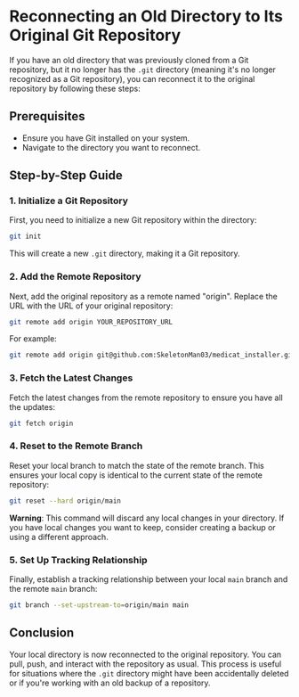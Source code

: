 # Reconnecting an Old Directory to Its Original Git Repository

If you have an old directory that was previously cloned from a Git repository, but it no longer has the `.git` directory (meaning it's no longer recognized as a Git repository), you can reconnect it to the original repository by following these steps:

## Prerequisites

- Ensure you have Git installed on your system.
- Navigate to the directory you want to reconnect.

## Step-by-Step Guide

### 1. Initialize a Git Repository

First, you need to initialize a new Git repository within the directory:

```bash
git init
```

This will create a new `.git` directory, making it a Git repository.

### 2. Add the Remote Repository

Next, add the original repository as a remote named "origin". Replace the URL with the URL of your original repository:

```bash
git remote add origin YOUR_REPOSITORY_URL
```

For example:

```bash
git remote add origin git@github.com:SkeletonMan03/medicat_installer.git
```

### 3. Fetch the Latest Changes

Fetch the latest changes from the remote repository to ensure you have all the updates:

```bash
git fetch origin
```

### 4. Reset to the Remote Branch

Reset your local branch to match the state of the remote branch. This ensures your local copy is identical to the current state of the remote repository:

```bash
git reset --hard origin/main
```

**Warning**: This command will discard any local changes in your directory. If you have local changes you want to keep, consider creating a backup or using a different approach.

### 5. Set Up Tracking Relationship

Finally, establish a tracking relationship between your local `main` branch and the remote `main` branch:

```bash
git branch --set-upstream-to=origin/main main
```

## Conclusion

Your local directory is now reconnected to the original repository. You can pull, push, and interact with the repository as usual. This process is useful for situations where the `.git` directory might have been accidentally deleted or if you're working with an old backup of a repository.
```

